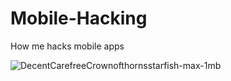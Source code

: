 # Mobile-Hacking
How me hacks mobile apps


![DecentCarefreeCrownofthornsstarfish-max-1mb](https://github.com/altamish1994/Mobile-Hacking/assets/13089655/497e8c31-6533-4450-90c1-407626355719)
